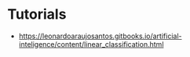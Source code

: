 # Tutorials

- https://leonardoaraujosantos.gitbooks.io/artificial-inteligence/content/linear_classification.html